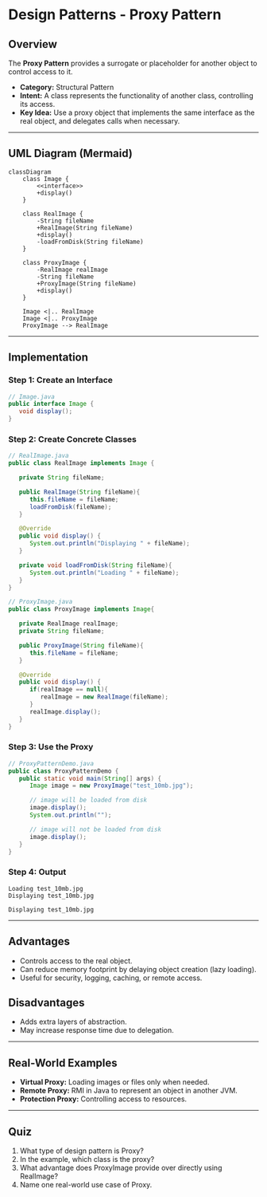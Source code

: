 # Design Patterns - Proxy Pattern

## Overview
The **Proxy Pattern** provides a surrogate or placeholder for another object to control access to it.  

- **Category:** Structural Pattern  
- **Intent:** A class represents the functionality of another class, controlling its access.  
- **Key Idea:** Use a proxy object that implements the same interface as the real object, and delegates calls when necessary.  

---

## UML Diagram (Mermaid)

```mermaid
classDiagram
    class Image {
        <<interface>>
        +display()
    }

    class RealImage {
        -String fileName
        +RealImage(String fileName)
        +display()
        -loadFromDisk(String fileName)
    }

    class ProxyImage {
        -RealImage realImage
        -String fileName
        +ProxyImage(String fileName)
        +display()
    }

    Image <|.. RealImage
    Image <|.. ProxyImage
    ProxyImage --> RealImage
```

---

## Implementation

### Step 1: Create an Interface
```java
// Image.java
public interface Image {
   void display();
}
```

### Step 2: Create Concrete Classes
```java
// RealImage.java
public class RealImage implements Image {

   private String fileName;

   public RealImage(String fileName){
      this.fileName = fileName;
      loadFromDisk(fileName);
   }

   @Override
   public void display() {
      System.out.println("Displaying " + fileName);
   }

   private void loadFromDisk(String fileName){
      System.out.println("Loading " + fileName);
   }
}
```

```java
// ProxyImage.java
public class ProxyImage implements Image{

   private RealImage realImage;
   private String fileName;

   public ProxyImage(String fileName){
      this.fileName = fileName;
   }

   @Override
   public void display() {
      if(realImage == null){
         realImage = new RealImage(fileName);
      }
      realImage.display();
   }
}
```

### Step 3: Use the Proxy
```java
// ProxyPatternDemo.java
public class ProxyPatternDemo {
   public static void main(String[] args) {
      Image image = new ProxyImage("test_10mb.jpg");

      // image will be loaded from disk
      image.display();
      System.out.println("");

      // image will not be loaded from disk
      image.display();
   }
}
```

### Step 4: Output
```
Loading test_10mb.jpg
Displaying test_10mb.jpg

Displaying test_10mb.jpg
```

---

## Advantages
- Controls access to the real object.  
- Can reduce memory footprint by delaying object creation (lazy loading).  
- Useful for security, logging, caching, or remote access.  

## Disadvantages
- Adds extra layers of abstraction.  
- May increase response time due to delegation.  

---

## Real-World Examples
- **Virtual Proxy:** Loading images or files only when needed.  
- **Remote Proxy:** RMI in Java to represent an object in another JVM.  
- **Protection Proxy:** Controlling access to resources.  

---

## Quiz
1. What type of design pattern is Proxy?  
2. In the example, which class is the proxy?  
3. What advantage does ProxyImage provide over directly using RealImage?  
4. Name one real-world use case of Proxy.  

